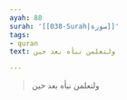 ```yaml
---
ayah: 88
surah: '[[038-Surah|سورة]]'
tags:
- quran
text: ولتعلمن نبأه بعد حين

---
```

> ولتعلمن نبأه بعد حين
